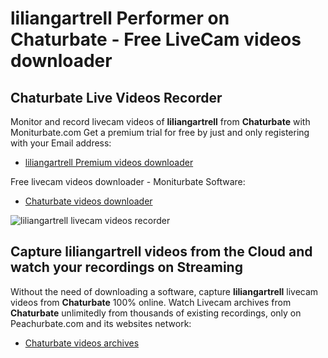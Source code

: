 # liliangartrell Performer on Chaturbate - Free LiveCam videos downloader

## Chaturbate Live Videos Recorder

Monitor and record livecam videos of **liliangartrell** from **Chaturbate** with Moniturbate.com
Get a premium trial for free by just and only registering with your Email address:
* [liliangartrell Premium videos downloader](https://moniturbate.com/request-demo-licence-key.html)

Free livecam videos downloader - Moniturbate Software:
* [Chaturbate videos downloader](https://moniturbate.com/moniturbate-download-software.html)

![liliangartrell livecam videos recorder](https://peachurnet.com/templates/moniturbate-software.png)


## Capture liliangartrell videos from the Cloud and watch your recordings on Streaming

Without the need of downloading a software, capture **liliangartrell** livecam videos from **Chaturbate** 100% online.
Watch Livecam archives from **Chaturbate** unlimitedly from thousands of existing recordings, only on Peachurbate.com and its websites network:
* [Chaturbate videos archives](https://peachurnet.com/)